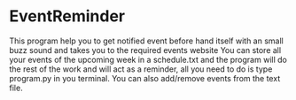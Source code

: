 # EventReminder
This program help you to get notified event before hand itself with an small buzz sound and takes you to the required events website
You can store all your events of the upcoming week in a schedule.txt and the program will do the rest of the work and will act as a reminder, all you need to do is type program.py in you terminal.
You can also add/remove events from the text file.
